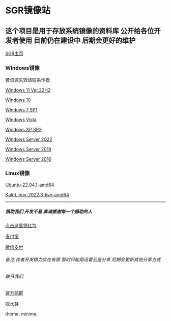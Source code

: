 # SGR镜像站
## 这个项目是用于存放系统镜像的资料库 公开给各位开发者使用 目前仍在建设中 后期会更好的维护

[SGR主页](https://github.com/sgrtech/homepage.io)

### Windows镜像
若资源失效请联系作者

[Windows 11 Ver.22H2](https://pan.xunlei.com/s/VNIUzvTGtzLLdijBgRs1YFxdA1?pwd=typi#)

[Windows 10](https://pan.xunlei.com/s/VNIVAc-PBgMu8nFsvb-Qu5PEA1?pwd=v5z5#)

[Windows 7 SP1](https://pan.xunlei.com/s/VNIVBWR3KCz8nvmK-dDQidydA1?pwd=v2ht#)

[Windows Vista](https://pan.xunlei.com/s/VNIVSmWevz8CairJ1Wqa7MiMA1?pwd=eixm#)

[Windows XP SP3](https://pan.xunlei.com/s/VNIVS-vLK461NAyVsB8MPh6OA1?pwd=3tc8#)

[Windows Server 2022](https://pan.xunlei.com/s/VNIVTIHaKCgvney-OCsax9YzA1?pwd=knig#)

[Windows Server 2019](https://pan.xunlei.com/s/VNIVTecM093tY2dPVSCxaYEgA1?pwd=ivmg#)

[Windows Server 2016](https://pan.xunlei.com/s/VNIVU8GxWWXX6Gv53E6Eem9GA1?pwd=iynw#)

### Linux镜像

[Ubuntu-22.04.1-amd64](https://pan.xunlei.com/s/VNIW2MvD1b2eegd7wverXCGMA1?pwd=6qvi#)

[Kali-Linux-2022.3-live-amd64](https://pan.xunlei.com/s/VNIW3AwPSB1g_vDgFDHOOzymA1?pwd=gmnk#)

******

##### *捐助我们 开发不易 真诚感谢每一个捐助的人*

[点击这里领红包](https://www.imagehub.cc/image/IMG-0238.PNG.Jefr)

[支付宝](https://www.imagehub.cc/image/532DCF15-E931-4629-85BA-3DD0AF9BCE45.HdqB)

[微信支付](https://www.imagehub.cc/image/A7584EE9-CA5E-48DA-B271-BFB3480B1C92.Hr0q)

###### 备注:作者开发精力实在有限 暂时只能用迅雷云盘分享 后期会更新其他分享方式

###### 联系我们

[官方鹅群](https://qm.qq.com/cgi-bin/qm/qr?k=5dYCu9S3d4I3NMbjenZhWJRrYnmq4CJv&authKey=apQ+kRbxmlnNF/qJmr/krX76eQsb2IQJ2BzqBuBhJxlN1CjZOlbNBal+bYunT1zc&noverify=0)

[吹水群](https://qm.qq.com/cgi-bin/qm/qr?k=LIESPOE7_hDF-d7rEomJPQ26jcHrUPPc&authKey=WLIAxt2JoEdjUdymTpyqvypyTxq+/PZQJlLzzwT9/1oS1pVPaie3xkBjw+HDKYxB&noverify=0)

theme: minima
